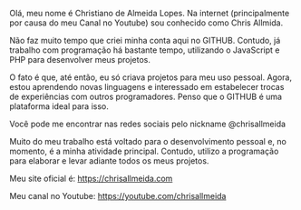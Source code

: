 Olá, meu nome é Christiano de Almeida Lopes. 
Na internet (principalmente por causa do meu Canal no Youtube) sou conhecido como Chris Allmida.

Não faz muito tempo que criei minha conta aqui no GITHUB.
Contudo, já trabalho com programação há bastante tempo, utilizando o JavaScript e PHP para desenvolver meus projetos.

O fato é que, até então, eu só criava projetos para meu uso pessoal.
Agora, estou aprendendo novas linguagens e interessado em estabelecer trocas de experiências com outros programadores. 
Penso que o GITHUB é uma plataforma ideal para isso.

Você pode me encontrar nas redes sociais pelo nickname @chrisallmeida

Muito do meu trabalho está voltado para o desenvolvimento pessoal e, no momento, é a minha atividade principal.
Contudo, utilizo a programação para elaborar e levar adiante todos os meus projetos.

Meu site oficial é:
https://chrisallmeida.com

Meu canal no Youtube:
https://youtube.com/chrisallmeida

